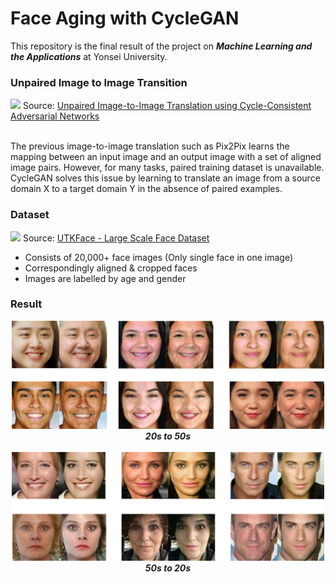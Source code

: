 # Face Aging with CycleGAN
This repository is the final result of the project on <B><I>Machine Learning and the Applications</I></B> at Yonsei University.

### Unpaired Image to Image Transition
<img src="https://junyanz.github.io/CycleGAN/images/teaser_high_res.jpg">
Source: <a href="https://junyanz.github.io/CycleGAN/" target="_blank">Unpaired Image-to-Image Translation using Cycle-Consistent Adversarial Networks</a>

<br>The previous image-to-image translation such as Pix2Pix learns the mapping between an input image and an output image with a set of aligned image pairs. However, for many tasks, paired training dataset is unavailable. CycleGAN solves this issue by learning to translate an image from a source domain X to a target domain Y in the absence of paired examples.

### Dataset
<img src="https://susanqq.github.io/UTKFace/icon/logoWall2.jpg" width="500">
Source: <a href="https://susanqq.github.io/UTKFace/" target="_blank">UTKFace - Large Scale Face Dataset</a>

* Consists of 20,000+ face images (Only single face in one image)
* Correspondingly aligned & cropped faces
* Images are labelled by age and gender


### Result


<p align="center">
  <img src="./datasets/face/20s_to_50s.png" width="500">
  <b><I>20s to 50s</I></b>
  <br><br>
  <img src="./datasets/face/50s_to_20s.png" width="500">
  <b><I>50s to 20s</I></b>
</p>
